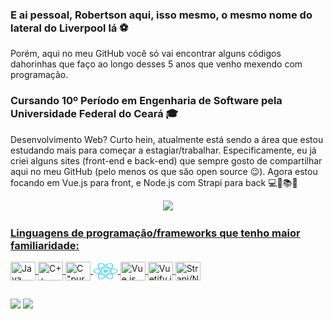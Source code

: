 ### E ai pessoal, Robertson aqui, isso mesmo, o mesmo nome do lateral do Liverpool lá ⚽
Porém, aqui no meu GitHub você só vai encontrar alguns códigos dahorinhas que faço ao longo desses 5 anos que venho mexendo com programação.
 ### Cursando 10º Período em Engenharia de Software pela Universidade Federal do Ceará 🎓
Desenvolvimento Web? Curto hein, atualmente está sendo a área que estou estudando mais para começar a estagiar/trabalhar. Especificamente, eu já criei alguns sites (front-end e back-end) que sempre gosto de compartilhar aqui no meu GitHub (pelo menos os que são open source 😉). Agora estou focando em Vue.js para front, e Node.js com Strapi para back 💻📱📚😃
<div align="center">
  <a href="https://github.com/robertsonasc">
  <!--- <img height="180em" src="https://github-readme-stats.vercel.app/api?username=robertsonasc&show_icons=true&theme=chartreuse-dark&include_all_commits=true&count_private=true"/> --->
  <img height="180em" src="https://github-readme-stats.vercel.app/api/top-langs/?username=robertsonasc&layout=compact&theme=chartreuse-dark"/>
</div>

### Linguagens de programação/frameworks que tenho maior familiaridade:
<div style="display: inline_block">
  <img align="center" title="Java" height="30" width="40" src="https://cdn.jsdelivr.net/gh/devicons/devicon/icons/java/java-original.svg">
  <img align="center" title="C++" height="30" width="40" src="https://cdn.jsdelivr.net/gh/devicons/devicon/icons/cplusplus/cplusplus-original.svg">
  <img align="center" title="C &#34;puro&#34;" height="30" width="40" src="https://cdn.jsdelivr.net/gh/devicons/devicon/icons/c/c-original.svg">
  <img align="center" title="React.js" height="30" width="40" src="https://raw.githubusercontent.com/devicons/devicon/master/icons/react/react-original.svg">
  <img align="center" title="Vue.js" height="30" width="40" src="https://cdn.jsdelivr.net/gh/devicons/devicon/icons/vuejs/vuejs-original.svg">
  <img align="center" title="Vuetify.js" height="30" width="40" src="https://cdn.jsdelivr.net/gh/devicons/devicon/icons/vuetify/vuetify-original.svg">
  <img align="center" title="Strapi/Node.js" height="30" width="40" src="https://cdn.jsdelivr.net/gh/devicons/devicon/icons/nodejs/nodejs-original.svg">
  
</div>

  ##

<div> 
 <a href="https://discordapp.com/users/790652525190840340" target="_blank"><img src="https://img.shields.io/badge/Discord-7289DA?style=for-the-badge&logo=discord logoColor=white" target="_blank"></a> 
  <a href="https://www.linkedin.com/in/robertsonasc" target="_blank"><img src="https://img.shields.io/badge/-LinkedIn-%230077B5?style=for-the-badge&logo=linkedin&logoColor=white" target="_blank"></a> 
</div>
